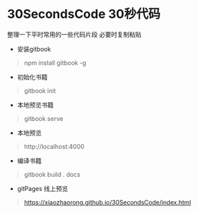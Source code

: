# 30SecondsCode 30秒代码
整理一下平时常用的一些代码片段 必要时复制粘贴
- 安装gitbook
> npm install gitbook -g
- 初始化书籍 
> gitbook init
- 本地预览书籍
>  gitbook serve
- 本地预览 
> http://localhost:4000
- 编译书籍
> gitbook build . docs
- gitPages 线上预览
> https://xiaozhaorong.github.io/30SecondsCode/index.html